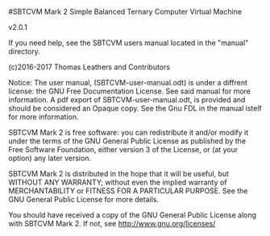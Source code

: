 #SBTCVM Mark 2
Simple Balanced Ternary Computer Virtual Machine

v2.0.1

If you need help, see the SBTCVM users manual located in
the "manual" directory.

(c)2016-2017 Thomas Leathers and Contributors

Notice: The user manual, (SBTCVM-user-manual.odt) is under a diffrent license:
the GNU Free Documentation License. See said manual for more information.
A pdf export of SBTCVM-user-manual.odt, is provided and should be considered
an Opaque copy. See the Gnu FDL in the manual istelf for more information.

  SBTCVM Mark 2 is free software: you can redistribute it and/or modify
  it under the terms of the GNU General Public License as published by
  the Free Software Foundation, either version 3 of the License, or
  (at your option) any later version.
  
  SBTCVM Mark 2 is distributed in the hope that it will be useful,
  but WITHOUT ANY WARRANTY; without even the implied warranty of
  MERCHANTABILITY or FITNESS FOR A PARTICULAR PURPOSE. See the
  GNU General Public License for more details.
 
  You should have received a copy of the GNU General Public License
  along with SBTCVM Mark 2. If not, see <http://www.gnu.org/licenses/>
